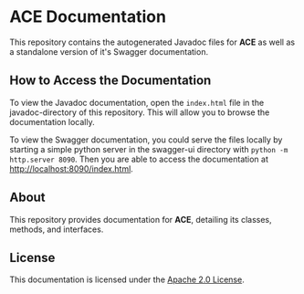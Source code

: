 # ACE Documentation

This repository contains the autogenerated Javadoc files for **ACE** as well as a standalone version of it's Swagger documentation.

## How to Access the Documentation

To view the Javadoc documentation, open the `index.html` file in the javadoc-directory of this repository. This will allow you to browse the documentation locally.

To view the Swagger documentation, you could serve the files locally by starting a simple python server in the swagger-ui directory with `python -m http.server 8090`. Then you are able to access the documentation at [http://localhost:8090/index.html](http://localhost:8090/index.html).

## About

This repository provides documentation for **ACE**, detailing its classes, methods, and interfaces.

## License

This documentation is licensed under the [Apache 2.0 License](LICENSE).
